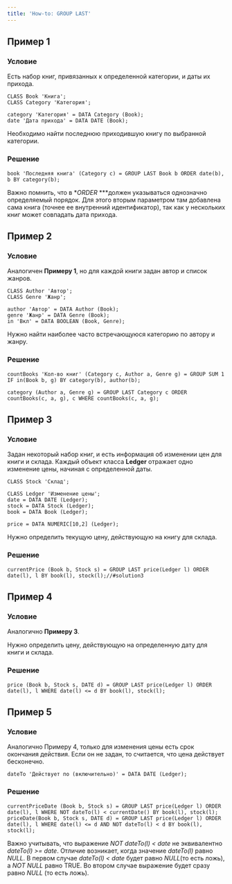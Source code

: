 ```yaml
---
title: 'How-to: GROUP LAST'
---
```


## Пример 1

### Условие

Есть набор книг, привязанных к определенной категории, и даты их прихода.

```lsf
CLASS Book 'Книга';
CLASS Category 'Категория';

category 'Категория' = DATA Category (Book);
date 'Дата прихода' = DATA DATE (Book);
```

Необходимо найти последнюю приходившую книгу по выбранной категории.

### Решение

```lsf
book 'Последняя книга' (Category c) = GROUP LAST Book b ORDER date(b), b BY category(b);
```

Важно помнить, что в **ORDER* ***должен указываться однозначно определяемый порядок. Для этого вторым параметром там добавлена сама книга (точнее ее внутренний идентификатор), так как у нескольких книг может совпадать дата прихода.

## Пример 2 

### Условие

Аналогичен **Примеру 1**, но для каждой книги задан автор и список жанров.

```lsf
CLASS Author 'Автор';
CLASS Genre 'Жанр';

author 'Автор' = DATA Author (Book);
genre 'Жанр' = DATA Genre (Book);
in 'Вкл' = DATA BOOLEAN (Book, Genre);
```

Нужно найти наиболее часто встречающуюся категорию по автору и жанру.

### Решение

```lsf
countBooks 'Кол-во книг' (Category c, Author a, Genre g) = GROUP SUM 1 IF in(Book b, g) BY category(b), author(b);

category (Author a, Genre g) = GROUP LAST Category c ORDER countBooks(c, a, g), c WHERE countBooks(c, a, g);
```

## Пример 3

### Условие

Задан некоторый набор книг, и есть информация об изменении цен для книги и склада. Каждый объект класса **Ledger** отражает одно изменение цены, начиная с определенной даты.

```lsf
CLASS Stock 'Склад';

CLASS Ledger 'Изменение цены';
date = DATA DATE (Ledger);
stock = DATA Stock (Ledger);
book = DATA Book (Ledger);

price = DATA NUMERIC[10,2] (Ledger);
```

Нужно определить текущую цену, действующую на книгу для склада.

### Решение

```lsf
currentPrice (Book b, Stock s) = GROUP LAST price(Ledger l) ORDER date(l), l BY book(l), stock(l);//#solution3
```

## Пример 4

### Условие

Аналогично **Примеру 3**.

Нужно определить цену, действующую на определенную дату для книги и склада.

### Решение

```lsf
price (Book b, Stock s, DATE d) = GROUP LAST price(Ledger l) ORDER date(l), l WHERE date(l) <= d BY book(l), stock(l);
```

## Пример 5

### Условие

Аналогично Примеру 4, только для изменения цены есть срок окончания действия. Если он не задан, то считается, что цена действует бесконечно.

```lsf
dateTo 'Действует по (включительно)' = DATA DATE (Ledger);
```

### Решение

```lsf
currentPriceDate (Book b, Stock s) = GROUP LAST price(Ledger l) ORDER date(l), l WHERE NOT dateTo(l) < currentDate() BY book(l), stock(l);
priceDate(Book b, Stock s, DATE d) = GROUP LAST price(Ledger l) ORDER date(l), l WHERE date(l) <= d AND NOT dateTo(l) < d BY book(l), stock(l);
```

Важно учитывать, что выражение *NOT dateTo(l) < date* не эквивалентно *dateTo(l) \>= date*. Отличие возникает, когда значение *dateTo(l)* равно *NULL*. В первом случае *dateTo(l) < date* будет равно *NULL*(то есть ложь), а *NOT NULL* равно TRUE. Во втором случае выражение будет сразу равно *NULL* (то есть ложь).
